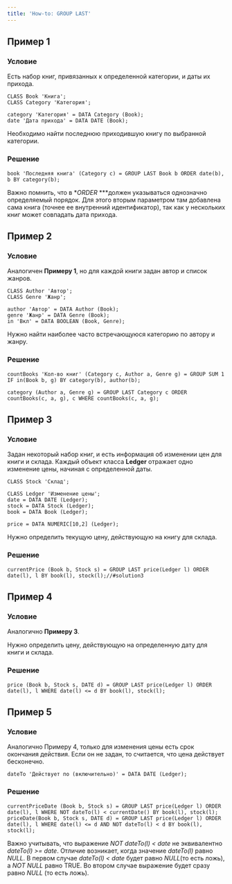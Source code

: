 ```yaml
---
title: 'How-to: GROUP LAST'
---
```


## Пример 1

### Условие

Есть набор книг, привязанных к определенной категории, и даты их прихода.

```lsf
CLASS Book 'Книга';
CLASS Category 'Категория';

category 'Категория' = DATA Category (Book);
date 'Дата прихода' = DATA DATE (Book);
```

Необходимо найти последнюю приходившую книгу по выбранной категории.

### Решение

```lsf
book 'Последняя книга' (Category c) = GROUP LAST Book b ORDER date(b), b BY category(b);
```

Важно помнить, что в **ORDER* ***должен указываться однозначно определяемый порядок. Для этого вторым параметром там добавлена сама книга (точнее ее внутренний идентификатор), так как у нескольких книг может совпадать дата прихода.

## Пример 2 

### Условие

Аналогичен **Примеру 1**, но для каждой книги задан автор и список жанров.

```lsf
CLASS Author 'Автор';
CLASS Genre 'Жанр';

author 'Автор' = DATA Author (Book);
genre 'Жанр' = DATA Genre (Book);
in 'Вкл' = DATA BOOLEAN (Book, Genre);
```

Нужно найти наиболее часто встречающуюся категорию по автору и жанру.

### Решение

```lsf
countBooks 'Кол-во книг' (Category c, Author a, Genre g) = GROUP SUM 1 IF in(Book b, g) BY category(b), author(b);

category (Author a, Genre g) = GROUP LAST Category c ORDER countBooks(c, a, g), c WHERE countBooks(c, a, g);
```

## Пример 3

### Условие

Задан некоторый набор книг, и есть информация об изменении цен для книги и склада. Каждый объект класса **Ledger** отражает одно изменение цены, начиная с определенной даты.

```lsf
CLASS Stock 'Склад';

CLASS Ledger 'Изменение цены';
date = DATA DATE (Ledger);
stock = DATA Stock (Ledger);
book = DATA Book (Ledger);

price = DATA NUMERIC[10,2] (Ledger);
```

Нужно определить текущую цену, действующую на книгу для склада.

### Решение

```lsf
currentPrice (Book b, Stock s) = GROUP LAST price(Ledger l) ORDER date(l), l BY book(l), stock(l);//#solution3
```

## Пример 4

### Условие

Аналогично **Примеру 3**.

Нужно определить цену, действующую на определенную дату для книги и склада.

### Решение

```lsf
price (Book b, Stock s, DATE d) = GROUP LAST price(Ledger l) ORDER date(l), l WHERE date(l) <= d BY book(l), stock(l);
```

## Пример 5

### Условие

Аналогично Примеру 4, только для изменения цены есть срок окончания действия. Если он не задан, то считается, что цена действует бесконечно.

```lsf
dateTo 'Действует по (включительно)' = DATA DATE (Ledger);
```

### Решение

```lsf
currentPriceDate (Book b, Stock s) = GROUP LAST price(Ledger l) ORDER date(l), l WHERE NOT dateTo(l) < currentDate() BY book(l), stock(l);
priceDate(Book b, Stock s, DATE d) = GROUP LAST price(Ledger l) ORDER date(l), l WHERE date(l) <= d AND NOT dateTo(l) < d BY book(l), stock(l);
```

Важно учитывать, что выражение *NOT dateTo(l) < date* не эквивалентно *dateTo(l) \>= date*. Отличие возникает, когда значение *dateTo(l)* равно *NULL*. В первом случае *dateTo(l) < date* будет равно *NULL*(то есть ложь), а *NOT NULL* равно TRUE. Во втором случае выражение будет сразу равно *NULL* (то есть ложь).
